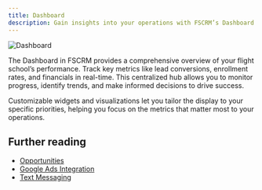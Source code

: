 ```yaml
---
title: Dashboard
description: Gain insights into your operations with FSCRM’s Dashboard feature.
---
```


![Dashboard](/features/fscrm-dashboard-feature.webp)

The Dashboard in FSCRM provides a comprehensive overview of your flight school’s performance. Track key metrics like lead conversions, enrollment rates, and financials in real-time. This centralized hub allows you to monitor progress, identify trends, and make informed decisions to drive success.

Customizable widgets and visualizations let you tailor the display to your specific priorities, helping you focus on the metrics that matter most to your operations.

## Further reading

- [Opportunities](/features/opportunities)
- [Google Ads Integration](/integrations/google-ads)
- [Text Messaging](/features/text-messaging)
